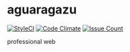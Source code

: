 # aguaragazu
[![StyleCI](https://styleci.io/repos/39570651/shield)](https://styleci.io/repos/39570651)
[![Code Climate](https://codeclimate.com/github/aguaragazu/aguaragazu/badges/gpa.svg)](https://codeclimate.com/github/aguaragazu/aguaragazu)
[![Issue Count](https://codeclimate.com/github/aguaragazu/aguaragazu/badges/issue_count.svg)](https://codeclimate.com/github/aguaragazu/aguaragazu)

professional web
